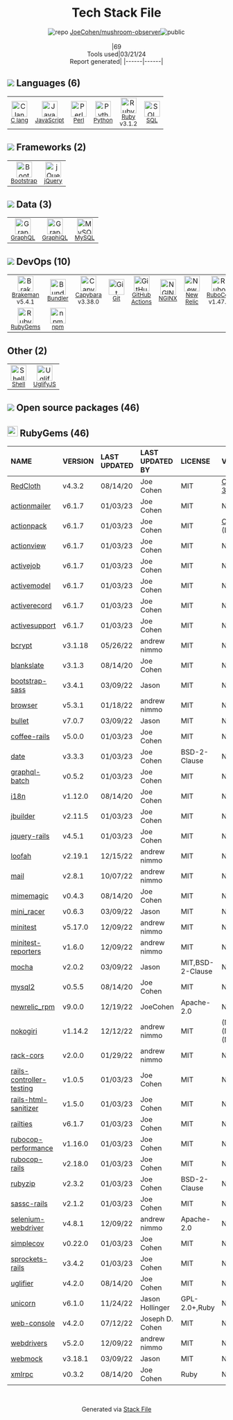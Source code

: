 <!--
&lt;--- Readme.md Snippet without images Start ---&gt;
## Tech Stack
JoeCohen/mushroom-observer is built on the following main stack:

- [C lang](http://en.wikipedia.org/wiki/C_(programming_language)) – Languages
- [JavaScript](https://developer.mozilla.org/en-US/docs/Web/JavaScript) – Languages
- [Perl](http://www.perl.org/) – Languages
- [Python](https://www.python.org) – Languages
- [Ruby](https://www.ruby-lang.org) – Languages
- [SQL](https://en.wikipedia.org/wiki/SQL) – Languages
- [Bootstrap](http://getbootstrap.com/) – Front-End Frameworks
- [jQuery](http://jquery.com/) – Javascript UI Libraries
- [GraphQL](http://graphql.org/) – Query Languages
- [GraphiQL](https://github.com/graphql/graphiql) – Database Tools
- [MySQL](http://www.mysql.com) – Databases
- [Brakeman](http://brakemanscanner.org/) – Code Review
- [Bundler](http://bundler.io) – Front End Package Manager
- [Capybara](http://jnicklas.github.io/capybara/) – Testing Frameworks
- [GitHub Actions](https://github.com/features/actions) – Continuous Integration
- [NGINX](http://nginx.org) – Web Servers
- [New Relic](http://newrelic.com) – Performance Monitoring
- [RuboCop](http://batsov.com/rubocop/) – Code Review
- [Shell](https://en.wikipedia.org/wiki/Shell_script) – Shells
- [UglifyJS](http://lisperator.net/uglifyjs/) – Javascript Utilities & Libraries

Full tech stack [here](/techstack.md)

&lt;--- Readme.md Snippet without images End ---&gt;

&lt;--- Readme.md Snippet with images Start ---&gt;
## Tech Stack
JoeCohen/mushroom-observer is built on the following main stack:

- <img width='25' height='25' src='https://img.stackshare.io/no-img-open-source.png' alt='C lang'/> [C lang](http://en.wikipedia.org/wiki/C_(programming_language)) – Languages
- <img width='25' height='25' src='https://img.stackshare.io/service/1209/javascript.jpeg' alt='JavaScript'/> [JavaScript](https://developer.mozilla.org/en-US/docs/Web/JavaScript) – Languages
- <img width='25' height='25' src='https://img.stackshare.io/service/1048/perl.png' alt='Perl'/> [Perl](http://www.perl.org/) – Languages
- <img width='25' height='25' src='https://img.stackshare.io/service/993/pUBY5pVj.png' alt='Python'/> [Python](https://www.python.org) – Languages
- <img width='25' height='25' src='https://img.stackshare.io/service/989/ruby.png' alt='Ruby'/> [Ruby](https://www.ruby-lang.org) – Languages
- <img width='25' height='25' src='https://img.stackshare.io/service/2271/default_068d33483bba6b81ee13fbd4dc7aab9780896a54.png' alt='SQL'/> [SQL](https://en.wikipedia.org/wiki/SQL) – Languages
- <img width='25' height='25' src='https://img.stackshare.io/service/1101/C9QJ7V3X.png' alt='Bootstrap'/> [Bootstrap](http://getbootstrap.com/) – Front-End Frameworks
- <img width='25' height='25' src='https://img.stackshare.io/service/1021/lxEKmMnB_400x400.jpg' alt='jQuery'/> [jQuery](http://jquery.com/) – Javascript UI Libraries
- <img width='25' height='25' src='https://img.stackshare.io/service/3820/12972006.png' alt='GraphQL'/> [GraphQL](http://graphql.org/) – Query Languages
- <img width='25' height='25' src='https://img.stackshare.io/service/7879/GraphiQL.png' alt='GraphiQL'/> [GraphiQL](https://github.com/graphql/graphiql) – Database Tools
- <img width='25' height='25' src='https://img.stackshare.io/service/1025/logo-mysql-170x170.png' alt='MySQL'/> [MySQL](http://www.mysql.com) – Databases
- <img width='25' height='25' src='https://img.stackshare.io/service/6577/7b894961369b7c73e2a32f11f845e049_400x400.png' alt='Brakeman'/> [Brakeman](http://brakemanscanner.org/) – Code Review
- <img width='25' height='25' src='https://img.stackshare.io/service/2988/4e77LXIo_400x400.png' alt='Bundler'/> [Bundler](http://bundler.io) – Front End Package Manager
- <img width='25' height='25' src='https://img.stackshare.io/service/2595/capybara.png' alt='Capybara'/> [Capybara](http://jnicklas.github.io/capybara/) – Testing Frameworks
- <img width='25' height='25' src='https://img.stackshare.io/service/11563/actions.png' alt='GitHub Actions'/> [GitHub Actions](https://github.com/features/actions) – Continuous Integration
- <img width='25' height='25' src='https://img.stackshare.io/service/1052/YMxUfyWf.png' alt='NGINX'/> [NGINX](http://nginx.org) – Web Servers
- <img width='25' height='25' src='https://img.stackshare.io/service/103/default_193410db3a7e419c7b436961bf41d733c7346b59.png' alt='New Relic'/> [New Relic](http://newrelic.com) – Performance Monitoring
- <img width='25' height='25' src='https://img.stackshare.io/service/2643/rubocop.png' alt='RuboCop'/> [RuboCop](http://batsov.com/rubocop/) – Code Review
- <img width='25' height='25' src='https://img.stackshare.io/service/4631/default_c2062d40130562bdc836c13dbca02d318205a962.png' alt='Shell'/> [Shell](https://en.wikipedia.org/wiki/Shell_script) – Shells
- <img width='25' height='25' src='https://img.stackshare.io/service/2203/default_9058af6f02375a99f634f537d727e32df92ac262.png' alt='UglifyJS'/> [UglifyJS](http://lisperator.net/uglifyjs/) – Javascript Utilities & Libraries

Full tech stack [here](/techstack.md)

&lt;--- Readme.md Snippet with images End ---&gt;
-->
<div align="center">

# Tech Stack File
![](https://img.stackshare.io/repo.svg "repo") [JoeCohen/mushroom-observer](https://github.com/JoeCohen/mushroom-observer)![](https://img.stackshare.io/public_badge.svg "public")
<br/><br/>
|69<br/>Tools used|03/21/24 <br/>Report generated|
|------|------|
</div>

## <img src='https://img.stackshare.io/languages.svg'/> Languages (6)
<table><tr>
  <td align='center'>
  <img width='36' height='36' src='https://img.stackshare.io/no-img-open-source.png' alt='C lang'>
  <br>
  <sub><a href="http://en.wikipedia.org/wiki/C_(programming_language)">C lang</a></sub>
  <br>
  <sub></sub>
</td>

<td align='center'>
  <img width='36' height='36' src='https://img.stackshare.io/service/1209/javascript.jpeg' alt='JavaScript'>
  <br>
  <sub><a href="https://developer.mozilla.org/en-US/docs/Web/JavaScript">JavaScript</a></sub>
  <br>
  <sub></sub>
</td>

<td align='center'>
  <img width='36' height='36' src='https://img.stackshare.io/service/1048/perl.png' alt='Perl'>
  <br>
  <sub><a href="http://www.perl.org/">Perl</a></sub>
  <br>
  <sub></sub>
</td>

<td align='center'>
  <img width='36' height='36' src='https://img.stackshare.io/service/993/pUBY5pVj.png' alt='Python'>
  <br>
  <sub><a href="https://www.python.org">Python</a></sub>
  <br>
  <sub></sub>
</td>

<td align='center'>
  <img width='36' height='36' src='https://img.stackshare.io/service/989/ruby.png' alt='Ruby'>
  <br>
  <sub><a href="https://www.ruby-lang.org">Ruby</a></sub>
  <br>
  <sub>v3.1.2</sub>
</td>

<td align='center'>
  <img width='36' height='36' src='https://img.stackshare.io/service/2271/default_068d33483bba6b81ee13fbd4dc7aab9780896a54.png' alt='SQL'>
  <br>
  <sub><a href="https://en.wikipedia.org/wiki/SQL">SQL</a></sub>
  <br>
  <sub></sub>
</td>

</tr>
</table>

## <img src='https://img.stackshare.io/frameworks.svg'/> Frameworks (2)
<table><tr>
  <td align='center'>
  <img width='36' height='36' src='https://img.stackshare.io/service/1101/C9QJ7V3X.png' alt='Bootstrap'>
  <br>
  <sub><a href="http://getbootstrap.com/">Bootstrap</a></sub>
  <br>
  <sub></sub>
</td>

<td align='center'>
  <img width='36' height='36' src='https://img.stackshare.io/service/1021/lxEKmMnB_400x400.jpg' alt='jQuery'>
  <br>
  <sub><a href="http://jquery.com/">jQuery</a></sub>
  <br>
  <sub></sub>
</td>

</tr>
</table>

## <img src='https://img.stackshare.io/databases.svg'/> Data (3)
<table><tr>
  <td align='center'>
  <img width='36' height='36' src='https://img.stackshare.io/service/3820/12972006.png' alt='GraphQL'>
  <br>
  <sub><a href="http://graphql.org/">GraphQL</a></sub>
  <br>
  <sub></sub>
</td>

<td align='center'>
  <img width='36' height='36' src='https://img.stackshare.io/service/7879/GraphiQL.png' alt='GraphiQL'>
  <br>
  <sub><a href="https://github.com/graphql/graphiql">GraphiQL</a></sub>
  <br>
  <sub></sub>
</td>

<td align='center'>
  <img width='36' height='36' src='https://img.stackshare.io/service/1025/logo-mysql-170x170.png' alt='MySQL'>
  <br>
  <sub><a href="http://www.mysql.com">MySQL</a></sub>
  <br>
  <sub></sub>
</td>

</tr>
</table>

## <img src='https://img.stackshare.io/devops.svg'/> DevOps (10)
<table><tr>
  <td align='center'>
  <img width='36' height='36' src='https://img.stackshare.io/service/6577/7b894961369b7c73e2a32f11f845e049_400x400.png' alt='Brakeman'>
  <br>
  <sub><a href="http://brakemanscanner.org/">Brakeman</a></sub>
  <br>
  <sub>v5.4.1</sub>
</td>

<td align='center'>
  <img width='36' height='36' src='https://img.stackshare.io/service/2988/4e77LXIo_400x400.png' alt='Bundler'>
  <br>
  <sub><a href="http://bundler.io">Bundler</a></sub>
  <br>
  <sub></sub>
</td>

<td align='center'>
  <img width='36' height='36' src='https://img.stackshare.io/service/2595/capybara.png' alt='Capybara'>
  <br>
  <sub><a href="http://jnicklas.github.io/capybara/">Capybara</a></sub>
  <br>
  <sub>v3.38.0</sub>
</td>

<td align='center'>
  <img width='36' height='36' src='https://img.stackshare.io/service/1046/git.png' alt='Git'>
  <br>
  <sub><a href="http://git-scm.com/">Git</a></sub>
  <br>
  <sub></sub>
</td>

<td align='center'>
  <img width='36' height='36' src='https://img.stackshare.io/service/11563/actions.png' alt='GitHub Actions'>
  <br>
  <sub><a href="https://github.com/features/actions">GitHub Actions</a></sub>
  <br>
  <sub></sub>
</td>

<td align='center'>
  <img width='36' height='36' src='https://img.stackshare.io/service/1052/YMxUfyWf.png' alt='NGINX'>
  <br>
  <sub><a href="http://nginx.org">NGINX</a></sub>
  <br>
  <sub></sub>
</td>

<td align='center'>
  <img width='36' height='36' src='https://img.stackshare.io/service/103/default_193410db3a7e419c7b436961bf41d733c7346b59.png' alt='New Relic'>
  <br>
  <sub><a href="http://newrelic.com">New Relic</a></sub>
  <br>
  <sub></sub>
</td>

<td align='center'>
  <img width='36' height='36' src='https://img.stackshare.io/service/2643/rubocop.png' alt='RuboCop'>
  <br>
  <sub><a href="http://batsov.com/rubocop/">RuboCop</a></sub>
  <br>
  <sub>v1.47.0</sub>
</td>

</tr>
<tr>
  <td align='center'>
  <img width='36' height='36' src='https://img.stackshare.io/service/12795/5jL6-BA5_400x400.jpeg' alt='RubyGems'>
  <br>
  <sub><a href="https://rubygems.org/">RubyGems</a></sub>
  <br>
  <sub></sub>
</td>

<td align='center'>
  <img width='36' height='36' src='https://img.stackshare.io/service/1120/lejvzrnlpb308aftn31u.png' alt='npm'>
  <br>
  <sub><a href="https://www.npmjs.com/">npm</a></sub>
  <br>
  <sub></sub>
</td>

</tr>
</table>

## Other (2)
<table><tr>
  <td align='center'>
  <img width='36' height='36' src='https://img.stackshare.io/service/4631/default_c2062d40130562bdc836c13dbca02d318205a962.png' alt='Shell'>
  <br>
  <sub><a href="https://en.wikipedia.org/wiki/Shell_script">Shell</a></sub>
  <br>
  <sub></sub>
</td>

<td align='center'>
  <img width='36' height='36' src='https://img.stackshare.io/service/2203/default_9058af6f02375a99f634f537d727e32df92ac262.png' alt='UglifyJS'>
  <br>
  <sub><a href="http://lisperator.net/uglifyjs/">UglifyJS</a></sub>
  <br>
  <sub></sub>
</td>

</tr>
</table>


## <img src='https://img.stackshare.io/group.svg' /> Open source packages (46)</h2>

## <img width='24' height='24' src='https://img.stackshare.io/service/12795/5jL6-BA5_400x400.jpeg'/> RubyGems (46)

|NAME|VERSION|LAST UPDATED|LAST UPDATED BY|LICENSE|VULNERABILITIES|
|:------|:------|:------|:------|:------|:------|
|[RedCloth](https://rubygems.org/RedCloth)|v4.3.2|08/14/20|Joe Cohen |MIT|[CVE-2023-31606](https://github.com/advisories/GHSA-qcm3-vfq5-wfr2) (High)|
|[actionmailer](https://rubygems.org/actionmailer)|v6.1.7|01/03/23|Joe Cohen |MIT|N/A|
|[actionpack](https://rubygems.org/actionpack)|v6.1.7|01/03/23|Joe Cohen |MIT|[CVE-2022-3704](https://github.com/advisories/GHSA-9chr-4fjh-5rgw) (Low)|
|[actionview](https://rubygems.org/actionview)|v6.1.7|01/03/23|Joe Cohen |MIT|N/A|
|[activejob](https://rubygems.org/activejob)|v6.1.7|01/03/23|Joe Cohen |MIT|N/A|
|[activemodel](https://rubygems.org/activemodel)|v6.1.7|01/03/23|Joe Cohen |MIT|N/A|
|[activerecord](https://rubygems.org/activerecord)|v6.1.7|01/03/23|Joe Cohen |MIT|N/A|
|[activesupport](https://rubygems.org/activesupport)|v6.1.7|01/03/23|Joe Cohen |MIT|N/A|
|[bcrypt](https://rubygems.org/bcrypt)|v3.1.18|05/26/22|andrew nimmo |MIT|N/A|
|[blankslate](https://rubygems.org/blankslate)|v3.1.3|08/14/20|Joe Cohen |MIT|N/A|
|[bootstrap-sass](https://rubygems.org/bootstrap-sass)|v3.4.1|03/09/22|Jason |MIT|N/A|
|[browser](https://rubygems.org/browser)|v5.3.1|01/18/22|andrew nimmo |MIT|N/A|
|[bullet](https://rubygems.org/bullet)|v7.0.7|03/09/22|Jason |MIT|N/A|
|[coffee-rails](https://rubygems.org/coffee-rails)|v5.0.0|01/03/23|Joe Cohen |MIT|N/A|
|[date](https://rubygems.org/date)|v3.3.3|01/03/23|Joe Cohen |BSD-2-Clause|N/A|
|[graphql-batch](https://rubygems.org/graphql-batch)|v0.5.2|01/03/23|Joe Cohen |MIT|N/A|
|[i18n](https://rubygems.org/i18n)|v1.12.0|08/14/20|Joe Cohen |MIT|N/A|
|[jbuilder](https://rubygems.org/jbuilder)|v2.11.5|01/03/23|Joe Cohen |MIT|N/A|
|[jquery-rails](https://rubygems.org/jquery-rails)|v4.5.1|01/03/23|Joe Cohen |MIT|N/A|
|[loofah](https://rubygems.org/loofah)|v2.19.1|12/15/22|andrew nimmo |MIT|N/A|
|[mail](https://rubygems.org/mail)|v2.8.1|10/07/22|andrew nimmo |MIT|N/A|
|[mimemagic](https://rubygems.org/mimemagic)|v0.4.3|08/14/20|Joe Cohen |MIT|N/A|
|[mini_racer](https://rubygems.org/mini_racer)|v0.6.3|03/09/22|Jason |MIT|N/A|
|[minitest](https://rubygems.org/minitest)|v5.17.0|12/09/22|andrew nimmo |MIT|N/A|
|[minitest-reporters](https://rubygems.org/minitest-reporters)|v1.6.0|12/09/22|andrew nimmo |MIT|N/A|
|[mocha](https://rubygems.org/mocha)|v2.0.2|03/09/22|Jason |MIT,BSD-2-Clause|N/A|
|[mysql2](https://rubygems.org/mysql2)|v0.5.5|08/14/20|Joe Cohen |MIT|N/A|
|[newrelic_rpm](https://rubygems.org/newrelic_rpm)|v9.0.0|12/19/22|JoeCohen |Apache-2.0|N/A|
|[nokogiri](https://rubygems.org/nokogiri)|v1.14.2|12/12/22|andrew nimmo |MIT|[](https://github.com/advisories/GHSA-vcc3-rw6f-jv97) (Moderate)<br/>[](https://github.com/advisories/GHSA-xc9x-jj77-9p9j) (Moderate)<br/>[](https://github.com/advisories/GHSA-pxvg-2qj5-37jq) (Moderate)|
|[rack-cors](https://rubygems.org/rack-cors)|v2.0.0|01/29/22|andrew nimmo |MIT|N/A|
|[rails-controller-testing](https://rubygems.org/rails-controller-testing)|v1.0.5|01/03/23|Joe Cohen |MIT|N/A|
|[rails-html-sanitizer](https://rubygems.org/rails-html-sanitizer)|v1.5.0|01/03/23|Joe Cohen |MIT|N/A|
|[railties](https://rubygems.org/railties)|v6.1.7|01/03/23|Joe Cohen |MIT|N/A|
|[rubocop-performance](https://rubygems.org/rubocop-performance)|v1.16.0|01/03/23|Joe Cohen |MIT|N/A|
|[rubocop-rails](https://rubygems.org/rubocop-rails)|v2.18.0|01/03/23|Joe Cohen |MIT|N/A|
|[rubyzip](https://rubygems.org/rubyzip)|v2.3.2|01/03/23|Joe Cohen |BSD-2-Clause|N/A|
|[sassc-rails](https://rubygems.org/sassc-rails)|v2.1.2|01/03/23|Joe Cohen |MIT|N/A|
|[selenium-webdriver](https://rubygems.org/selenium-webdriver)|v4.8.1|12/09/22|andrew nimmo |Apache-2.0|N/A|
|[simplecov](https://rubygems.org/simplecov)|v0.22.0|01/03/23|Joe Cohen |MIT|N/A|
|[sprockets-rails](https://rubygems.org/sprockets-rails)|v3.4.2|01/03/23|Joe Cohen |MIT|N/A|
|[uglifier](https://rubygems.org/uglifier)|v4.2.0|08/14/20|Joe Cohen |MIT|N/A|
|[unicorn](https://rubygems.org/unicorn)|v6.1.0|11/24/22|Jason Hollinger |GPL-2.0+,Ruby|N/A|
|[web-console](https://rubygems.org/web-console)|v4.2.0|07/12/22|Joseph D. Cohen |MIT|N/A|
|[webdrivers](https://rubygems.org/webdrivers)|v5.2.0|12/09/22|andrew nimmo |MIT|N/A|
|[webmock](https://rubygems.org/webmock)|v3.18.1|03/09/22|Jason |MIT|N/A|
|[xmlrpc](https://rubygems.org/xmlrpc)|v0.3.2|08/14/20|Joe Cohen |Ruby|N/A|

<br/>
<div align='center'>

Generated via [Stack File](https://github.com/marketplace/stack-file)
